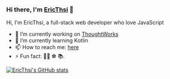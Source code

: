 ### Hi there, I'm [EricThsi](http://blog.thsi.tech) 👋

Hi, I'm EricThsi, a full-stack web developer who love JavaScript

- 🔭 I’m currently working on [ThoughtWorks](https://www.thoughtworks.com/)
- 🌱 I’m currently learning Kotlin
- 📫 How to reach me: [here](http://blog.thsi.tech/)
- ⚡ Fun fact: 👨‍💻 ⚽️ 📚.

[![EricThsi's GitHub stats](https://github-readme-stats.vercel.app/api?username=EricThsi&count_private=true&show_icons=true)](https://github.com/anuraghazra/github-readme-stats)
